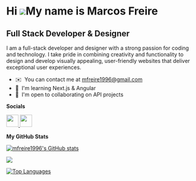 Hi ![](https://user-images.githubusercontent.com/18350557/176309783-0785949b-9127-417c-8b55-ab5a4333674e.gif)My name is Marcos Freire
=====================================================================================================================================

Full Stack Developer & Designer
-------------------------------

I am a full-stack developer and designer with a strong passion for coding and technology. I take pride in combining creativity and functionality to design and develop visually appealing, user-friendly websites that deliver exceptional user experiences.

*   ✉️  You can contact me at [mfreire1996@gmail.com](mailto:mfreire1996@gmail.com)
*   🧠  I'm learning Next.js & Angular
*   🤝  I'm open to collaborating on API projects

**Socials**

<p align="left"> <a href="https://www.github.com/mfreire1996" target="_blank" rel="noreferrer"> <picture> <source media="(prefers-color-scheme: dark)" srcset="https://raw.githubusercontent.com/danielcranney/readme-generator/main/public/icons/socials/github-dark.svg" /> <source media="(prefers-color-scheme: light)" srcset="https://raw.githubusercontent.com/danielcranney/readme-generator/main/public/icons/socials/github.svg" /> <img src="https://raw.githubusercontent.com/danielcranney/readme-generator/main/public/icons/socials/github.svg" width="32" height="32" /> </picture> </a> <a href="https://www.linkedin.com/in/marcos-freire/" target="_blank" rel="noreferrer"> <picture> <source media="(prefers-color-scheme: dark)" srcset="https://raw.githubusercontent.com/danielcranney/readme-generator/main/public/icons/socials/linkedin-dark.svg" /> <source media="(prefers-color-scheme: light)" srcset="https://raw.githubusercontent.com/danielcranney/readme-generator/main/public/icons/socials/linkedin.svg" /> <img src="https://raw.githubusercontent.com/danielcranney/readme-generator/main/public/icons/socials/linkedin.svg" width="32" height="32" /> </picture> </a></p>

<b>My GitHub Stats</b>

<a href="http://www.github.com/mfreire1996"><img src="https://github-readme-stats.vercel.app/api?username=mfreire1996&show_icons=true&hide=&count_private=true&title_color=facc15&text_color=ffffff&icon_color=facc15&bg_color=000000&hide_border=true&show_icons=true" alt="mfreire1996's GitHub stats" /></a>

<a href="http://www.github.com/mfreire1996"><img src="https://github-readme-streak-stats.herokuapp.com/?user=mfreire1996&stroke=ffffff&background=000000&ring=facc15&fire=facc15&currStreakNum=ffffff&currStreakLabel=facc15&sideNums=ffffff&sideLabels=ffffff&dates=ffffff&hide_border=true" /></a>

<a href="https://github.com/mfreire1996" align="left">
  <img src="https://github-readme-stats.vercel.app/api/top-langs/?username=mfreire1996&layout=donut&langs_count=10&title_color=facc15&text_color=ffffff&icon_color=facc15&bg_color=000000&hide_border=true&locale=en&custom_title=Top%20Languages" alt="Top Languages" />
</a>
